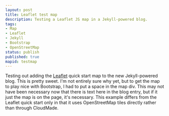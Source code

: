 ```yaml
---
layout: post
title: Leaflet test map
description: Testing a Leaflet JS map in a Jekyll-powered blog.
tags:
- Map
- Leaflet
- Jekyll
- Bootstrap
- OpenStreetMap
status: publish
published: true
mapid: testmap
---
```

Testing out adding the [Leaflet](http://leafletjs.com/) quick start map to the new Jekyll-powered blog. This is pretty sweet. I\'m not entirely sure why yet, but to get the map to play nice with Bootstrap, I had to put a space in the map div. This may not have been necessary now that there is text here in the blog entry, but if it just the map is on the page, it\'s necessary. This example differs from the Leaflet quick start only in that it uses OpenStreetMap tiles directly rather than through CloudMade.

<div id="map"></div>
<script>
var map = L.map('map').setView([51.505, -0.09], 13);
L.tileLayer('http://{s}.tile.openstreetmap.org/{z}/{x}/{y}.png', {
    attribution: '&copy; <a href="http://openstreetmap.org">OpenStreetMap</a> contributors, ' +
                                        '<a href="http://creativecommons.org/licenses/by-sa/2.0/">CC-BY-SA</a>',
    maxZoom: 18
}).addTo(map);

var marker = L.marker([51.5, -0.09]).addTo(map);

var popup = L.popup();

function onMapClick(e) {
    popup
        .setLatLng(e.latlng)
        .setContent("You clicked the map at " + e.latlng.toString())
        .openOn(map);
}

map.on('click', onMapClick);
</script>

